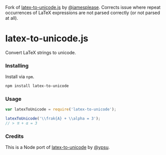 Fork of [latex-to-unicode.js](https://github.com/jamesplease/latex-to-unicode.js) by [@jamesplease](github.com/jamesplease).
Corrects issue where repeat occurrences of LaTeX expressions are not parsed correctly (or not parsed at all).

# latex-to-unicode.js

Convert LaTeX strings to unicode.

### Installing

Install via `npm`.

```sh
npm install latex-to-unicode
```

### Usage

```js
var latexToUnicode = require('latex-to-unicode');

latexToUnicode('\\frak{A} + \\alpha = 3');
// > 𝔄 + α = 3
```

### Credits

This is a Node port of [latex-to-unicode](https://github.com/ypsu/latex-to-unicode)
by [@ypsu](https://github.com/ypsu).
